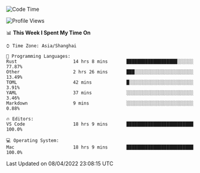 <!--START_SECTION:waka-->
![Code Time](http://img.shields.io/badge/Code%20Time-1%2C215%20hrs%2024%20mins-blue)

![Profile Views](http://img.shields.io/badge/Profile%20Views-9-blue)

📊 **This Week I Spent My Time On** 

```text
⌚︎ Time Zone: Asia/Shanghai

💬 Programming Languages: 
Rust                     14 hrs 8 mins       ███████████████████░░░░░░   77.87% 
Other                    2 hrs 26 mins       ███░░░░░░░░░░░░░░░░░░░░░░   13.49% 
TOML                     42 mins             █░░░░░░░░░░░░░░░░░░░░░░░░   3.91% 
YAML                     37 mins             ░░░░░░░░░░░░░░░░░░░░░░░░░   3.46% 
Markdown                 9 mins              ░░░░░░░░░░░░░░░░░░░░░░░░░   0.88%

🔥 Editors: 
VS Code                  18 hrs 9 mins       █████████████████████████   100.0%

💻 Operating System: 
Mac                      18 hrs 9 mins       █████████████████████████   100.0%

```


 Last Updated on 08/04/2022 23:08:15 UTC
<!--END_SECTION:waka-->
